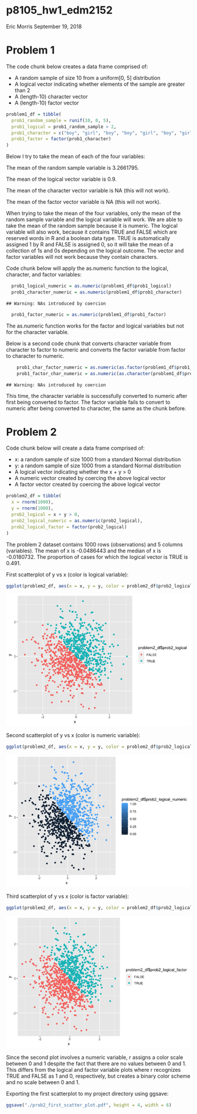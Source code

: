 p8105\_hw1\_edm2152
================
Eric Morris
September 19, 2018

Problem 1
=========

The code chunk below creates a data frame comprised of:

-   A random sample of size 10 from a uniform\[0, 5\] distribution
-   A logical vector indicating whether elements of the sample are greater than 2
-   A (length-10) character vector
-   A (length-10) factor vector

``` r
problem1_df = tibble(
  prob1_random_sample = runif(10, 0, 5),
  prob1_logical = prob1_random_sample > 2,
  prob1_character = c("boy", "girl", "boy", "boy", "girl", "boy", "girl", "boy", "girl", "boy"),
  prob1_factor = factor(prob1_character)
)
```

Below I try to take the mean of each of the four variables:

The mean of the random sample variable is 3.2661795.

The mean of the logical vector variable is 0.9.

The mean of the character vector variable is NA (this will not work).

The mean of the factor vector variable is NA (this will not work).

When trying to take the mean of the four variables, only the mean of the random sample variable and the logical variable will work. We are able to take the mean of the random sample because it is numeric. The logical variable will also work, because it contains TRUE and FALSE which are reserved words in R and a boolean data type. TRUE is automatically assigned 1 by R and FALSE is assigned 0, so it will take the mean of a collection of 1s and 0s depending on the logical outcome. The vector and factor variables will not work because they contain characters.

Code chunk below will apply the as.numeric function to the logical, character, and factor variables:

``` r
  prob1_logical_numeric = as.numeric(problem1_df$prob1_logical) 
  prob1_character_numeric = as.numeric(problem1_df$prob1_character)
```

    ## Warning: NAs introduced by coercion

``` r
  prob1_factor_numeric = as.numeric(problem1_df$prob1_factor)
```

The as.numeric function works for the factor and logical variables but not for the character variable.

Below is a second code chunk that converts character variable from character to factor to numeric and converts the factor variable from factor to character to numeric.

``` r
    prob1_char_factor_numeric = as.numeric(as.factor(problem1_df$prob1_character))
    prob1_factor_char_numeric = as.numeric(as.character(problem1_df$prob1_factor))
```

    ## Warning: NAs introduced by coercion

This time, the character variable is successfully converted to numeric after first being converted to factor. The factor variable fails to convert to numeric after being converted to character, the same as the chunk before.

Problem 2
=========

Code chunk below will create a data frame comprised of:

-   x: a random sample of size 1000 from a standard Normal distribution
-   y: a random sample of size 1000 from a standard Normal distribution
-   A logical vector indicating whether the x + y &gt; 0
-   A numeric vector created by coercing the above logical vector
-   A factor vector created by coercing the above logical vector

``` r
problem2_df = tibble(
  x = rnorm(1000),
  y = rnorm(1000),
  prob2_logical = x + y > 0,
  prob2_logical_numeric = as.numeric(prob2_logical),
  prob2_logical_factor = factor(prob2_logical)
)
```

The problem 2 dataset contains 1000 rows (observations) and 5 columns (variables). The mean of x is -0.0486443 and the median of x is -0.0180732. The proportion of cases for which the logical vector is TRUE is 0.491.

First scatterplot of y vs x (color is logical variable):

``` r
ggplot(problem2_df, aes(x = x, y = y, color = problem2_df$prob2_logical)) + geom_point()
```

![](p8105_hw1_edm2152_files/figure-markdown_github/unnamed-chunk-1-1.png)

Second scatterplot of y vs x (color is numeric variable):

``` r
ggplot(problem2_df, aes(x = x, y = y, color = problem2_df$prob2_logical_numeric)) + geom_point()
```

![](p8105_hw1_edm2152_files/figure-markdown_github/unnamed-chunk-2-1.png)

Third scatterplot of y vs x (color is factor variable):

``` r
ggplot(problem2_df, aes(x = x, y = y, color = problem2_df$prob2_logical_factor)) + geom_point()
```

![](p8105_hw1_edm2152_files/figure-markdown_github/unnamed-chunk-3-1.png)

Since the second plot involves a numeric variable, r assigns a color scale between 0 and 1 despite the fact that there are no values between 0 and 1. This differs from the logical and factor variable plots where r recognizes TRUE and FALSE as 1 and 0, respectively, but creates a binary color scheme and no scale between 0 and 1.

Exporting the first scatterplot to my project directory using ggsave:

``` r
ggsave("./prob2_first_scatter_plot.pdf", height = 4, width = 6)
```
